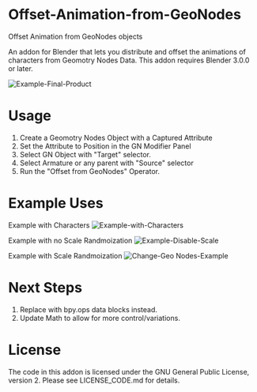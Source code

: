 # Offset-Animation-from-GeoNodes
Offset Animation from GeoNodes objects

An addon for Blender that lets you distribute and offset the animations of characters from Geomotry Nodes Data.
This addon requires Blender 3.0.0 or later.

![Example-Final-Product](https://user-images.githubusercontent.com/86638335/152693808-32e9d2d6-5ea0-4225-82e6-990ec366608b.gif)

# Usage
1. Create a Geomotry Nodes Object with a Captured Attribute
2. Set the Attribute to Position in the GN Modifier Panel
3. Select GN Object with "Target" selector.
4. Select Armature or any parent with "Source" selector
5. Run the "Offset from GeoNodes" Operator.

# Example Uses

Example with Characters
![Example-with-Characters](https://user-images.githubusercontent.com/86638335/152693791-eeaa6ed3-e8be-4c20-81d8-a2d1cfa22c11.gif)

Example with no Scale Randmoization
![Example-Disable-Scale](https://user-images.githubusercontent.com/86638335/152693798-0f01d2f0-e012-4548-bda7-5294ccd1c7d0.gif)

Example with Scale Randmoization
![Change-Geo Nodes-Example](https://user-images.githubusercontent.com/86638335/152693803-d5e79902-bac3-40f9-8f23-de6b6a2e757f.gif)




# Next Steps
1. Replace with bpy.ops data blocks instead.
2. Update Math to allow for more control/variations.


# License
The code in this addon is licensed under the GNU General Public License, version 2.  Please see LICENSE_CODE.md for details.
